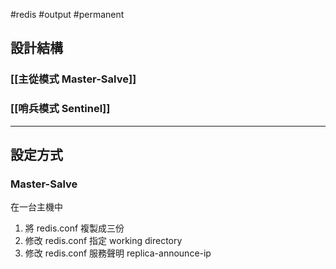 #redis #output #permanent 
## 設計結構

### [[主從模式 Master-Salve]]
### [[哨兵模式 Sentinel]]

---
## 設定方式

### Master-Salve
在一台主機中
1. 將 redis.conf 複製成三份
2. 修改 redis.conf 指定 working directory
3. 修改 redis.conf 服務聲明 replica-announce-ip 